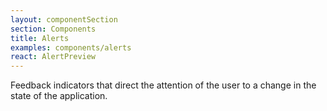 ```yaml
---
layout: componentSection
section: Components
title: Alerts
examples: components/alerts
react: AlertPreview
---
```

Feedback indicators that direct the attention of the user to a change in the state of the application.